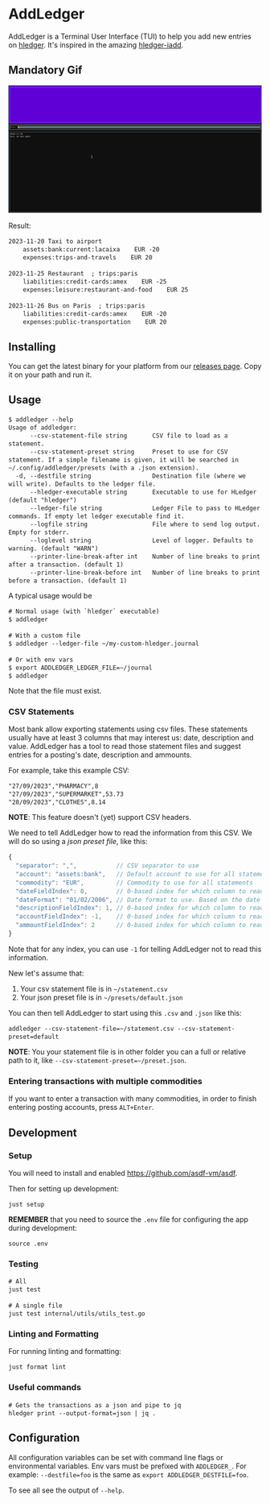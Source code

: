 # AddLedger

AddLedger is a Terminal User Interface (TUI) to help you add new
entries on [hledger](https://hledger.org/). It's inspired in the
amazing [hledger-iadd](https://github.com/hpdeifel/hledger-iadd).

## Mandatory Gif

![](./docs/mandatory.gif)

Result:

```
2023-11-20 Taxi to airport
    assets:bank:current:lacaixa    EUR -20
    expenses:trips-and-travels    EUR 20

2023-11-25 Restaurant  ; trips:paris
    liabilities:credit-cards:amex    EUR -25
    expenses:leisure:restaurant-and-food    EUR 25

2023-11-26 Bus on Paris  ; trips:paris
    liabilities:credit-cards:amex    EUR -20
    expenses:public-transportation    EUR 20
```

## Installing

You can get the latest binary for your platform from our [releases
page](https://github.com/vitorqb/addledger/releases). Copy it on your
path and run it.

## Usage

```
$ addledger --help
Usage of addledger:
      --csv-statement-file string       CSV file to load as a statement.
      --csv-statement-preset string     Preset to use for CSV statement. If a simple filename is given, it will be searched in ~/.config/addledger/presets (with a .json extension).
  -d, --destfile string                 Destination file (where we will write). Defaults to the ledger file.
      --hledger-executable string       Executable to use for HLedger (default "hledger")
      --ledger-file string              Ledger File to pass to HLedger commands. If empty let ledger executable find it.
      --logfile string                  File where to send log output. Empty for stderr.
      --loglevel string                 Level of logger. Defaults to warning. (default "WARN")
      --printer-line-break-after int    Number of line breaks to print after a transaction. (default 1)
      --printer-line-break-before int   Number of line breaks to print before a transaction. (default 1)
```

A typical usage would be

```
# Normal usage (with `hledger` executable)
$ addledger

# With a custom file
$ addledger --ledger-file ~/my-custom-hledger.journal

# Or with env vars
$ export ADDLEDGER_LEDGER_FILE=~/journal
$ addledger
```

Note that the file must exist.

### CSV Statements

Most bank allow exporting statements using csv files. These statements
usually have at least 3 columns that may interest us: date,
description and value. AddLedger has a tool to read those statement
files and suggest entries for a posting's date, description and
ammounts.

For example, take this example CSV:

```
"27/09/2023","PHARMACY",8
"27/09/2023","SUPERMARKET",53.73
"28/09/2023","CLOTHES",8.14
```

**NOTE**: This feature doesn't (yet) support CSV headers.

We need to tell AddLedger how to read the information from this CSV. We will
do so using a *json preset file*, like this:

```js
{
  "separator": ",",           // CSV separator to use
  "account": "assets:bank",   // Default account to use for all statements
  "commodity": "EUR",         // Commodity to use for all statements
  "dateFieldIndex": 0,        // 0-based index for which column to read date from
  "dateFormat": "01/02/2006", // Date format to use. Based on the date 2006-02-01 (like golang)
  "descriptionFieldIndex": 1, // 0-based index for which column to read the description from
  "accountFieldIndex": -1,    // 0-based index for which column to read account from. (-1) means no column.
  "ammountFieldIndex": 2      // 0-based index for which column to read the ammount from.
}
```

Note that for any index, you can use `-1` for telling AddLedger not to
read this information.

New let's assume that:

1. Your csv statement file is in `~/statement.csv`
2. Your json preset file is in `~/presets/default.json`

You can then tell AddLedger to start using this `.csv` and `.json` like this:

```
addledger --csv-statement-file=~/statement.csv --csv-statement-preset=default
```

**NOTE**: You your statement file is in other folder you can a full or relative
path to it, like `--csv-statement-preset=~/preset.json`.

### Entering transactions with multiple commodities

If you want to enter a transaction with many commodities, in order to
finish entering posting accounts, press `ALT+Enter`.

## Development

### Setup

You will need to install and enabled https://github.com/asdf-vm/asdf.

Then for setting up development:

```
just setup
```

**REMEMBER** that you need to source the `.env` file for configuring
the app during development:

```
source .env
```

### Testing

```
# All
just test

# A single file
just test internal/utils/utils_test.go 
```

### Linting and Formatting

For running linting and formatting:

```
just format lint
```

### Useful commands

```
# Gets the transactions as a json and pipe to jq
hledger print --output-format=json | jq .
```

## Configuration

All configuration variables can be set with command line flags or
environmental variables. Env vars must be prefixed with
`ADDLEDGER_`. For example: `--destfile=foo` is the same as `export
ADDLEDGER_DESTFILE=foo`.

To see all see the output of `--help`.
